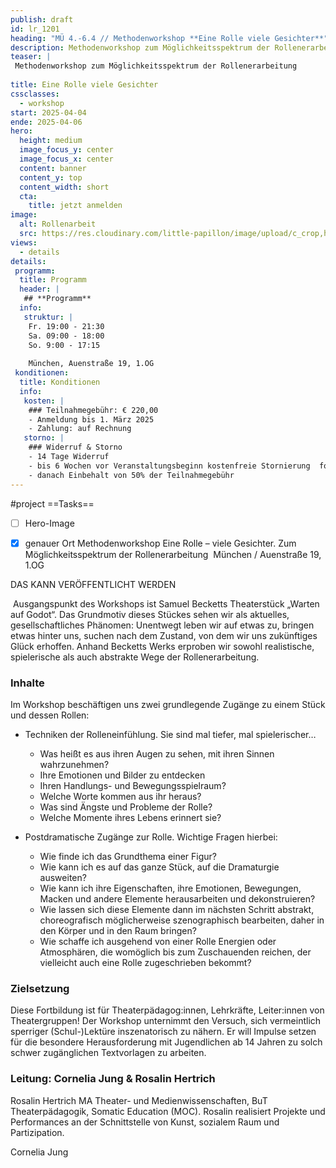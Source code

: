 ```yaml
---
publish: draft
id: lr_1201
heading: "MÜ 4.-6.4 // Methodenworkshop **Eine Rolle viele Gesichter**"
description: Methodenworkshop zum Möglichkeitsspektrum der Rollenerarbeitung München 4. - 6.4.2025
teaser: |
 Methodenworkshop zum Möglichkeitsspektrum der Rollenerarbeitung
 
title: Eine Rolle viele Gesichter
cssclasses:
  - workshop
start: 2025-04-04
ende: 2025-04-06
hero:
  height: medium
  image_focus_y: center
  image_focus_x: center
  content: banner
  content_y: top
  content_width: short
  cta:
    title: jetzt anmelden
image:
  alt: Rollenarbeit
  src: https://res.cloudinary.com/little-papillon/image/upload/c_crop,h_1750,w_2450/c_scale,h_1000,w_1400/v1735162317/dasei/EineRolle_drr9q2.jpg  
views:
  - details
details:
 programm:
  title: Programm
  header: |
   ## **Programm**
  info:
   struktur: |
    Fr. 19:00 - 21:30
    Sa. 09:00 - 18:00
    So. 9:00 - 17:15
    
    München, Auenstraße 19, 1.OG 
 konditionen:
  title: Konditionen
  info:
   kosten: |
    ### Teilnahmegebühr: € 220,00
    - Anmeldung bis 1. März 2025
    - Zahlung: auf Rechnung
   storno: |
    ### Widerruf & Storno
    - 14 Tage Widerruf
    - bis 6 Wochen vor Veranstaltungsbeginn kostenfreie Stornierung  formlos schriftlich
    - danach Einbehalt von 50% der Teilnahmegebühr
---
```


#project
==Tasks==
- [ ] Hero-Image
- [x] genauer Ort
Methodenworkshop Eine Rolle – viele Gesichter. Zum Möglichkeitsspektrum der Rollenerarbeitung  München / Auenstraße 19, 1.OG  


DAS KANN VERÖFFENTLICHT WERDEN


<!-- PUBLISH-FROM-HERE -->


 Ausgangspunkt des Workshops ist Samuel Becketts Theaterstück „Warten auf Godot“. Das Grundmotiv dieses Stückes sehen wir als aktuelles, gesellschaftliches Phänomen: Unentwegt leben wir auf etwas zu, bringen etwas hinter uns, suchen nach dem Zustand, von dem wir uns zukünftiges Glück erhoffen. Anhand Becketts Werks erproben wir sowohl realistische, spielerische als auch abstrakte Wege der Rollenerarbeitung. 
 
### Inhalte

Im Workshop beschäftigen uns zwei grundlegende Zugänge zu einem Stück und dessen Rollen:

- Techniken der Rolleneinfühlung. Sie sind mal tiefer, mal spielerischer… 
	- Was heißt es aus ihren Augen zu sehen, mit ihren Sinnen wahrzunehmen? 
	- Ihre Emotionen und Bilder zu entdecken 
	- Ihren Handlungs- und Bewegungsspielraum? 
	- Welche Worte kommen aus ihr heraus? 
	- Was sind Ängste und Probleme der Rolle? 
	- Welche Momente ihres Lebens erinnert sie? 


 - Postdramatische Zugänge zur Rolle. Wichtige Fragen hierbei:
	 - Wie finde ich das Grundthema einer Figur? 
	 - Wie kann ich es auf das ganze Stück, auf die Dramaturgie ausweiten? 
	 - Wie kann ich ihre Eigenschaften, ihre Emotionen, Bewegungen, Macken und andere Elemente herausarbeiten und dekonstruieren? 
	 - Wie lassen sich diese Elemente dann im nächsten Schritt abstrakt, choreografisch möglicherweise szenographisch bearbeiten, daher in den Körper und in den Raum bringen? 
	 - Wie schaffe ich ausgehend von einer Rolle Energien oder Atmosphären, die womöglich bis zum Zuschauenden reichen, der vielleicht auch eine Rolle zugeschrieben bekommt? 


### Zielsetzung
Diese Fortbildung ist für Theaterpädagog:innen, Lehrkräfte, Leiter:innen von Theatergruppen! Der Workshop unternimmt den Versuch, sich vermeintlich sperriger (Schul-)Lektüre inszenatorisch zu nähern. Er will Impulse setzen für die besondere Herausforderung mit Jugendlichen ab 14 Jahren zu solch schwer zugänglichen Textvorlagen zu arbeiten. 

### Leitung: Cornelia Jung & Rosalin Hertrich

Rosalin Hertrich
MA Theater- und Medienwissenschaften, BuT Theaterpädagogik, Somatic Education (MOC). Rosalin realisiert Projekte und Performances an der Schnittstelle von Kunst, sozialem Raum und Partizipation. 

Cornelia Jung
